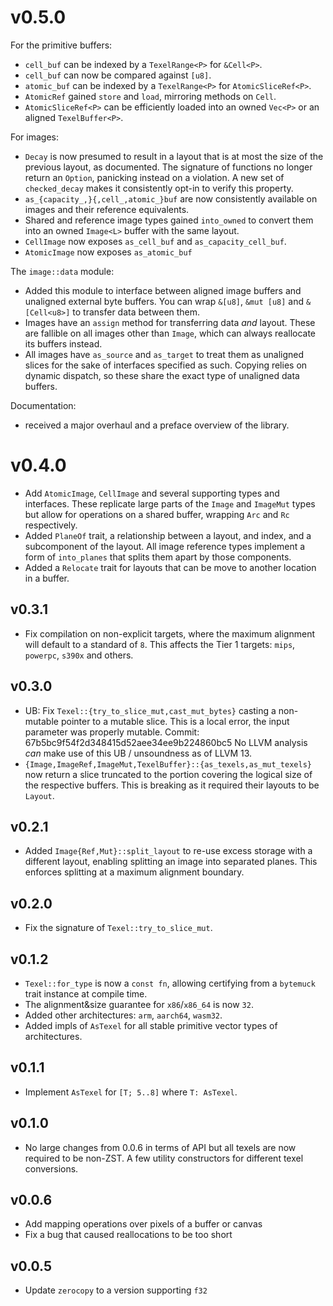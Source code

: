 # v0.5.0

For the primitive buffers:
- `cell_buf` can be indexed by a `TexelRange<P>` for `&Cell<P>`.
- `cell_buf` can now be compared against `[u8]`.
- `atomic_buf` can be indexed by a `TexelRange<P>` for `AtomicSliceRef<P>`.
- `AtomicRef` gained `store` and `load`, mirroring methods on `Cell`.
- `AtomicSliceRef<P>` can be efficiently loaded into an owned `Vec<P>` or an
  aligned `TexelBuffer<P>`.

For images:
- `Decay` is now presumed to result in a layout that is at most the size of the
  previous layout, as documented. The signature of functions no longer return
  an `Option`, panicking instead on a violation. A new set of `checked_decay`
  makes it consistently opt-in to verify this property.
- `as_{capacity_,}{,cell_,atomic_}buf` are now consistently available on images
  and their reference equivalents.
- Shared and reference image types gained `into_owned` to convert them into an
  owned `Image<L>` buffer with the same layout.
- `CellImage` now exposes `as_cell_buf` and `as_capacity_cell_buf`.
- `AtomicImage` now exposes `as_atomic_buf`

The `image::data` module:
- Added this module to interface between aligned image buffers and unaligned
  external byte buffers. You can wrap `&[u8]`, `&mut [u8]` and `&[Cell<u8>]` to
  transfer data between them.
- Images have an `assign` method for transferring data _and_ layout. These are
  fallible on all images other than `Image`, which can always reallocate its
  buffers instead.
- All images have `as_source` and `as_target` to treat them as unaligned slices
  for the sake of interfaces specified as such. Copying relies on dynamic
  dispatch, so these share the exact type of unaligned data buffers.

Documentation:
- received a major overhaul and a preface overview of the library.

# v0.4.0

- Add `AtomicImage`, `CellImage` and several supporting types and interfaces.
  These replicate large parts of the `Image` and `ImageMut` types but allow for
  operations on a shared buffer, wrapping `Arc` and `Rc` respectively.
- Added `PlaneOf` trait, a relationship between a layout, and index, and a
  subcomponent of the layout. All image reference types implement a form of
  `into_planes` that splits them apart by those components.
- Added a `Relocate` trait for layouts that can be move to another location
  in a buffer.

## v0.3.1

- Fix compilation on non-explicit targets, where the maximum alignment will
  default to a standard of `8`. This affects the Tier 1 targets: `mips`,
  `powerpc`, `s390x` and others.

## v0.3.0

- UB: Fix `Texel::{try_to_slice_mut,cast_mut_bytes}` casting a non-mutable
  pointer to a mutable slice. This is a local error, the input parameter was
  properly mutable. Commit: 67b5bc9f54f2d348415d52aee34ee9b224860bc5
  No LLVM analysis *can* make use of this UB / unsoundness as of LLVM 13.
- `{Image,ImageRef,ImageMut,TexelBuffer}::{as_texels,as_mut_texels}` now return
  a slice truncated to the portion covering the logical size of the respective
  buffers. This is breaking as it required their layouts to be `Layout`.

## v0.2.1

- Added `Image{Ref,Mut}::split_layout` to re-use excess storage with a
  different layout, enabling splitting an image into separated planes. This
  enforces splitting at a maximum alignment boundary.

## v0.2.0

- Fix the signature of `Texel::try_to_slice_mut`.

## v0.1.2

- `Texel::for_type` is now a `const fn`, allowing certifying from a `bytemuck`
  trait instance at compile time.
- The alignment&size guarantee for `x86`/`x86_64` is now `32`.
- Added other architectures: `arm`, `aarch64`, `wasm32`.
- Added impls of `AsTexel` for all stable primitive vector types of architectures.

## v0.1.1

- Implement `AsTexel` for `[T; 5..8]` where `T: AsTexel`.

## v0.1.0

- No large changes from 0.0.6 in terms of API but all texels are now required
  to be non-ZST. A few utility constructors for different texel conversions.

## v0.0.6

- Add mapping operations over pixels of a buffer or canvas
- Fix a bug that caused reallocations to be too short

## v0.0.5

- Update `zerocopy` to a version supporting `f32`
